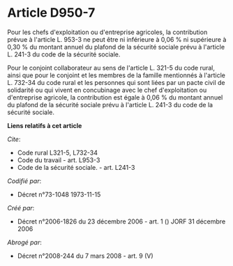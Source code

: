 # Article D950-7

Pour les chefs d'exploitation ou d'entreprise agricoles, la contribution prévue à l'article L. 953-3 ne peut être ni
inférieure à 0,06 % ni supérieure à 0,30 % du montant annuel du plafond de la sécurité sociale prévu à l'article L. 241-3 du
code de la sécurité sociale.

Pour le conjoint collaborateur au sens de l'article L. 321-5 du code rural, ainsi que pour le conjoint et les membres de la
famille mentionnés à l'article L. 732-34 du code rural et les personnes qui sont liées par un pacte civil de solidarité ou
qui vivent en concubinage avec le chef d'exploitation ou d'entreprise agricole, la contribution est égale à 0,06 % du montant
annuel du plafond de la sécurité sociale prévu à l'article L. 241-3 du code de la sécurité sociale.

**Liens relatifs à cet article**

_Cite_:

  - Code rural L321-5, L732-34
  - Code du travail - art. L953-3
  - Code de la sécurité sociale. - art. L241-3

_Codifié par_:

  - Décret n°73-1048 1973-11-15

_Créé par_:

  - Décret n°2006-1826 du 23 décembre 2006 - art. 1 () JORF 31 décembre 2006

_Abrogé par_:

  - Décret n°2008-244 du 7 mars 2008 - art. 9 (V)
